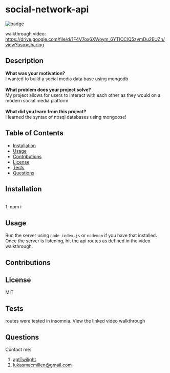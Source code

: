 
# social-network-api
![badge](https://img.shields.io/badge/License-MIT-yellow.svg)

walkthrough video: https://drive.google.com/file/d/1F4V7ox6XWoym_6YTIOClQ5zvmDu2EUZn/view?usp=sharing

## Description
**What was your motivation?** <br>
I wanted to build a social media data base using mongodb <br><br>
**What problem does your project solve?** <br>
My project allows for users to interact with each other as they would on a modern social media platform <br><br>
**What did you learn from this project?** <br>
I learned the syntax of nosql databases using mongoose!
        
## Table of Contents
- [Installation](#installation)
- [Usage](#usage)
- [Contributions](#contributions)
- [License](#license)
- [Tests](#tests)
- [Questions](#questions)
        
## Installation
<br>1. npm i
        
## Usage
Run the server using `node index.js` or `nodemon` if you have that installed. Once the server is listening, hit the api routes as defined in the video walkthrough.
        
## Contributions

        
## License
MIT
        
## Tests
routes were tested in insomnia. View the linked video walkthrough
        
## Questions
Contact me: 
1. [agtTwilight](https://github.com/agtTwilight)
2. [lukasmacmillen@gmail.com](mailto:lukasmacmillen@gmail.com)